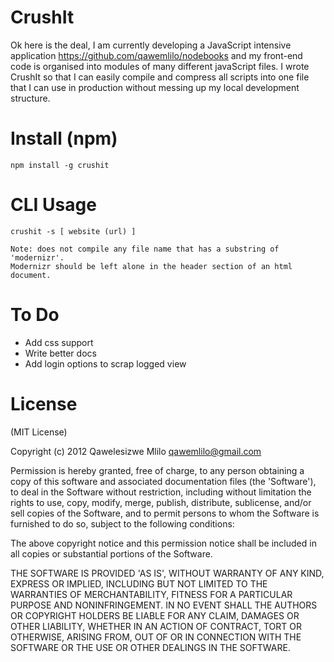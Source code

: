 # CrushIt

Ok here is the deal, I am currently developing a JavaScript intensive application <https://github.com/qawemlilo/nodebooks> and my front-end code is organised into modules of many different javaScript files. I wrote CrushIt so that I can easily compile and compress all scripts into one file that I can use in production without messing up my local development structure. 


# Install (npm)
```
npm install -g crushit
```

# CLI Usage
```
crushit -s [ website (url) ]

Note: does not compile any file name that has a substring of 'modernizr'. 
Modernizr should be left alone in the header section of an html document.
```


# To Do

- Add css support
- Write better docs
- Add login options to scrap logged view

# License

(MIT License)

Copyright (c) 2012 Qawelesizwe Mlilo <qawemlilo@gmail.com>

Permission is hereby granted, free of charge, to any person obtaining a copy of this software and associated documentation files (the 'Software'), to deal in the Software without restriction, including without limitation the rights to use, copy, modify, merge, publish, distribute, sublicense, and/or sell copies of the Software, and to permit persons to whom the Software is furnished to do so, subject to the following conditions:

The above copyright notice and this permission notice shall be included in all copies or substantial portions of the Software.

THE SOFTWARE IS PROVIDED 'AS IS', WITHOUT WARRANTY OF ANY KIND, EXPRESS OR IMPLIED, INCLUDING BUT NOT LIMITED TO THE WARRANTIES OF MERCHANTABILITY, FITNESS FOR A PARTICULAR PURPOSE AND NONINFRINGEMENT. IN NO EVENT SHALL THE AUTHORS OR COPYRIGHT HOLDERS BE LIABLE FOR ANY CLAIM, DAMAGES OR OTHER LIABILITY, WHETHER IN AN ACTION OF CONTRACT, TORT OR OTHERWISE, ARISING FROM, OUT OF OR IN CONNECTION WITH THE SOFTWARE OR THE USE OR OTHER DEALINGS IN THE SOFTWARE.